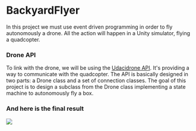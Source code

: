 # BackyardFlyer
In this project we must use event driven programming in order to fly autonomously a drone. All the action will happen in a Unity simulator, flying a quadcopter.

### Drone API
To link with the drone, we will be using the [Udacidrone API](https://udacity.github.io/udacidrone/). It's providing a way to communicate with the quadcopter. The API is basically designed in two parts: a Drone class and a set of connection classes. The goal of this project is to design a subclass from the Drone class implementing a state machine to autonomously fly a box.

### And here is the final result 
![](backyard_flyer.gif)

